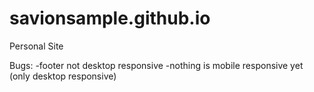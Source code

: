# savionsample.github.io
Personal Site

Bugs:
-footer not desktop responsive
-nothing is mobile responsive yet (only desktop responsive)
